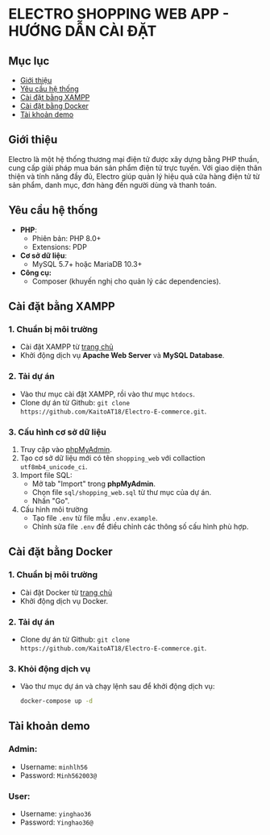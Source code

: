 # ELECTRO SHOPPING WEB APP - HƯỚNG DẪN CÀI ĐẶT

## Mục lục

-   [Giới thiệu](#giới-thiệu)
-   [Yêu cầu hệ thống](#yêu-cầu-hệ-thống)
-   [Cài đặt bằng XAMPP](#cài-đặt)
-   [Cài đặt bằng Docker](#cài-đặt-bằng-docker)
-   [Tài khoản demo](#tài-khoản-demo)

## Giới thiệu

Electro là một hệ thống thương mại điện tử được xây dựng bằng PHP thuần, cung cấp giải pháp mua bán sản phẩm điện tử trực tuyến. Với giao diện thân thiện và tính năng đầy đủ, Electro giúp quản lý hiệu quả cửa hàng điện tử từ sản phẩm, danh mục, đơn hàng đến người dùng và thanh toán.

## Yêu cầu hệ thống

-   **PHP**:
    -   Phiên bản: PHP 8.0+
    -   Extensions: PDP
-   **Cơ sở dữ liệu**:
    -   MySQL 5.7+ hoặc MariaDB 10.3+
-   **Công cụ:**
    -   Composer (khuyến nghị cho quản lý các dependencies).

## Cài đặt bằng XAMPP

### 1. Chuẩn bị môi trường

-   Cài đặt XAMPP từ [trang chủ](https://www.apachefriends.org/download.html)
-   Khởi động dịch vụ **Apache Web Server** và **MySQL Database**.

### 2. Tải dự án

-   Vào thư mục cài đặt XAMPP, rồi vào thư mục `htdocs`.
-   Clone dự án từ Github: `git clone https://github.com/KaitoAT18/Electro-E-commerce.git`.

### 3. Cấu hình cơ sở dữ liệu

1. Truy cập vào [phpMyAdmin](http://localhost/phpmyadmin).
2. Tạo cơ sở dữ liệu mới có tên `shopping_web` với collaction `utf8mb4_unicode_ci`.
3. Import file SQL:
    - Mở tab "Import" trong **phpMyAdmin**.
    - Chọn file `sql/shopping_web.sql` từ thư mục của dự án.
    - Nhấn "Go".
4. Cấu hình môi trường
    - Tạo file `.env` từ file mẫu `.env.example`.
    - Chỉnh sửa file `.env` để điều chỉnh các thông số cấu hình phù hợp.

## Cài đặt bằng Docker

### 1. Chuẩn bị môi trường

-   Cài đặt Docker từ [trang chủ](https://www.docker.com/get-started)
-   Khởi động dịch vụ Docker.

### 2. Tải dự án

-   Clone dự án từ Github: `git clone https://github.com/KaitoAT18/Electro-E-commerce.git`.

### 3. Khỏi động dịch vụ

-   Vào thư mục dự án và chạy lệnh sau để khởi động dịch vụ:
    ```bash
    docker-compose up -d
    ```

## Tài khoản demo

### Admin:

-   Username: `minhlh56`
-   Password: `Minh562003@`

### User:

-   Username: `yinghao36`
-   Password: `Yinghao36@`
